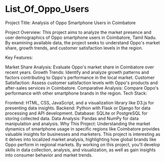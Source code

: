 # List_Of_Oppo_Users

Project Title: Analysis of Oppo Smartphone Users in Coimbatore

Project Overview: This project aims to analyze the market presence and user demographics of Oppo smartphone users in Coimbatore, Tamil Nadu. By examining available data, the project seeks to understand Oppo's market share, growth trends, and customer satisfaction levels in the region.

Key Features:

Market Share Analysis: Evaluate Oppo's market share in Coimbatore over recent years.
Growth Trends: Identify and analyze growth patterns and factors contributing to Oppo's performance in the local market.
Customer Satisfaction: Assess customer satisfaction levels with Oppo's products and after-sales services in Coimbatore.
Comparative Analysis: Compare Oppo's performance with other smartphone brands in the region.
Tech Stack:

Frontend: HTML, CSS, JavaScript, and a visualization library like D3.js for presenting data insights.
Backend: Python with Flask or Django for data processing and API development.
Database: SQLite or PostgreSQL for storing collected data.
Data Analysis: Pandas and NumPy for data manipulation and analysis.
Why This Project: Understanding the market dynamics of smartphone usage in specific regions like Coimbatore provides valuable insights for businesses and marketers. This project is interesting as it delves into localized market analysis, highlighting how global brands like Oppo perform in regional markets. By working on this project, you'll develop skills in data collection, analysis, and visualization, as well as gain insights into consumer behavior and market trends.
